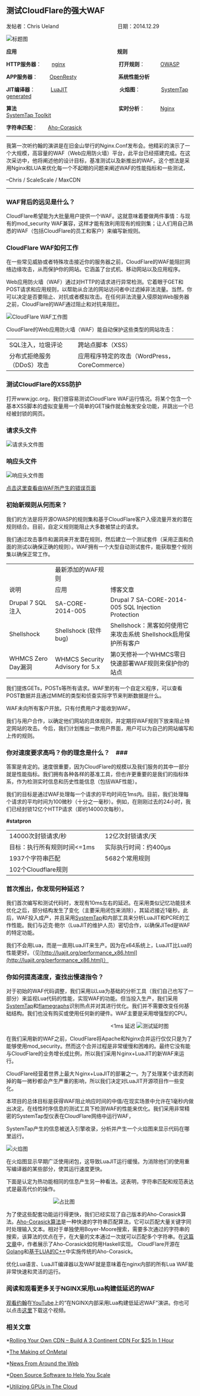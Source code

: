 ## 测试CloudFlare的强大WAF ##

发帖者：Chris Ueland　　　　　　　　　　　 日期：2014.12.29

![标题图](http://2zmzkp23rtmx20a8qi485hmn.wpengine.netdna-cdn.com/wp-content/uploads/2014/12/Scalescale-Cloudflare-WAF_v2_reduced_height.png)

**应用**　　　　　　　　　　　　　　　　　　　 **规则**

**HTTP服务器**：　　[nginx](http://nginx.com/)　　　　　　　　　  　**打开规则**：　　　[OWASP](https://www.owasp.org/index.php/Main_Page)

**APP服务器**：　　 [OpenResty](http://openresty.org/)　　　　　　　　**系统性能分析**

**JIT编译器**：　　　[LuaJIT](http://luajit.org/)　　　　　　　　　　**火焰图**：　　　　[SystemTap generated](https://github.com/brendangregg/FlameGraph)

**算法**　　　　　　　　　　　　　　　　　　
　 **实时分析**：　　　[Nginx SystemTap Toolkit](https://github.com/openresty/nginx-systemtap-toolkit)

  **字符串匹配**：　　[Aho-Corasick](https://github.com/cloudflare/lua-aho-corasick)　　　　　

---

我第一次听约翰的演讲是在旧金山举行的Nginx.Conf发布会。他精彩的演示了一个大规模，高容量的WAF（Web应用防火墙）平台，此平台已经搭建完成。在这次采访中，他将阐述他的设计目标，基准测试以及新推出的WAF。这个想法是采用Nginx和LUA来优化每一个不起眼的问题来阐述WAF的性能指标和一些测试，

–Chris / ScaleScale / MaxCDN

---

### WAF背后的远见是什么？ ###

CloudFlare希望能为大批量用户提供一个WAF。这就意味着要做两件事情：与现有的mod_security WAF兼容，这样才能有效利用现有的规则集；让人们用自己熟悉的WAF（包括CloudFlare的员工和客户）来编写新规则。
 
### CloudFlare WAF如何工作 ###

在一些常见威胁或者特殊攻击接近你的服务器之前，CloudFlare的WAF能阻拦网络边缘攻击，从而保护你的网站。它涵盖了台式机、移动网站以及应用程序。

Web应用防火墙（WAF）通过对HTTP的请求进行异常检测。它着眼于GET和POST请求和应用规则，以帮助从合法的网站访问者中过滤掉非法流量。当然，你可以决定是否要阻止、对抗或者模拟攻击。在任何非法流量入侵原始Web服务器之前，CloudFlare的WAF通过阻止和对抗来阻拦。

![CloudFlare WAF工作图](http://2zmzkp23rtmx20a8qi485hmn.wpengine.netdna-cdn.com/wp-content/uploads/2014/11/how-cloudflare-works4.png)

CloudFlare的Web应用防火墙（WAF）能自动保护这些类型的网站攻击：

<table>
<tbody>
<tr><td>SQL注入，垃圾评论</td><td>跨站点脚本（XSS）</tr>
<tr><td>分布式拒绝服务（DDoS）攻击</td><td>应用程序特定的攻击（WordPress，CoreCommerce）</td></tr>
<tbody>
</table>

### 测试CloudFlare的XSS防护 ###

打开www.jgc.org，我们很容易测试CloudFlare WAF运行情况。将某个包含一个基本XSS脚本的虚拟变量用一个简单的GET操作就会触发安全功能，并跳出一个已经被封锁的网页。

### 请求头文件 ###

![请求头文件图](http://a2.qpic.cn/psb?/V108KV171LGmJd/sGhOzqppAI0sN3fSlbMZyuJ.XwKXbRxRa9S4ClJZ8bo!/b/dBUAAAAAAAAA&ek=1&kp=1&pt=0&bo=rQKUAK0ClAADCC0!&sce=0-12-12&rf=viewer_311)

### 响应头文件 ###

![响应头文件图](http://a4.qpic.cn/psb?/V108KV171LGmJd/7TqD96kqVvcPVvZCHquE2sRUu5UPBS.GtQzG8ShXQnE!/b/dA8AAAAAAAAA&ek=1&kp=1&pt=0&bo=rQKVAK0ClQADCC0!&sce=0-12-12&rf=viewer_311)

[点击这里查看由WAF所产生的错误页面](http://2zmzkp23rtmx20a8qi485hmn.wpengine.netdna-cdn.com/wp-content/uploads/2014/11/blocked2.png)

### 初始新规则从何而来？ ###

我们的方法是将开源OWASP的规则集和基于CloudFlare客户入侵流量开发的潜在规则结合。目前，自定义规则能阻止大多数被禁止的请求。

我们通过攻击事件和漏洞来开发潜在规则，然后建立一个测试套件（采用正面和负面的测试以确保正确的规则）。WAF拥有一个大型自动测试套件，能获取整个规则集以确保正常工作。

<table>
<tbody>
<tr><td></td><td>最新添加的WAF规则</td><td></td></tr>
<tr><td>说明</td><td>应用</td><td>博客文章</td></tr>
<tr><td>Drupal 7 SQL注入</td><td>SA-CORE-2014-005</td><td>Drupal 7 SA-CORE-2014-005 SQL Injection Protection</td></tr>
<tr><td>Shellshock</td><td>Shellshock (软件bug)</td><td>Shellshock：黑客如何使用它来攻击系统
Shellshock启用保护所有客户</td></tr>
<tr><td>WHMCS Zero Day漏洞</td><td>WHMCS Security Advisory for 5.x</td><td>第0天修补一个WHMCS零日
快速部署WAF规则来保护你的站点</td></tr>
<tbody>
</table>

我们提炼GETs，POSTs等所有请求。WAF里的有一个自定义程序，可以查看POST数据并且通过MIME的类型和侦查实际字节来判断数据是什么。

WAF未向所有客户开放。只有付费用户才能收到WAF。

我们与用户合作，以确定他们网站的具体规则，并定期将WAF规则下放来阻止特定网站的攻击。今后，我们计划推出一款用户界面，用户可以为自己的网站编写和上传的规则。

### 你对速度要求高吗？你的理念是什么？　###

答案是肯定的。速度很重要，因为CloudFlare的规模以及我们服务的其中一部分就是性能指标。我们拥有各种各样的基准工具，但也许更重要的是我们的指标体系，作为检测实时信息和历史性能信息（包括WAF性能）。

我们的目标是通过WAF处理每一个请求的平均时间在1ms内。目前，我们处理每个请求的平均时间为100微秒（十分之一毫秒）。例如，在刚刚过去的24小时，我们已经封锁12亿个HTTP请求（即约14000次每秒）。

**#statpron**
<table>
<tbody>
<tr><td>14000次封锁请求/秒　　　　　　　　</td><td>12亿次封锁请求/天　　　　　　　　</td></tr>
<tr><td>目标：执行所有规则时间<=1ms</td><td>实际执行时间：约400μs</td></tr>
<tr><td>1937个字符串匹配</td><td>5682个常用规则</td></tr>
<tr><td>102个Cloudflare规则</td><td></td></tr>
<tbody>
</table>

### 首次推出，你发现何种延迟？ ###

我们首次编写和测试代码时，发现有10ms左右的延迟。在采用类似记忆功能技术优化之后，部分结构发生了变化（主要采用闭包来消除），其延迟接近1毫秒。此后，WAF投入成产，并且采用[SystemTap](https://github.com/openresty/nginx-systemtap-toolkit)和内部工具来分析LuaJIT和PCRE的工作性能。我们与迈克·鲍尔（LuaJIT的维护人员）密切合作，以确保JITed是WAF的特定功能。

我们不会用Lua，而是一直用LuaJIT来生产。因为在x64系统上，LuaJIT比Lua的性能更好。（见[http://luajit.org/performance_x86.html](http://luajit.org/performance_x86.html)）

### 你如何提高速度，查找出慢速指令？ ###

对于初始的WAF代码调整，我们采用以Lua为基础的分析工具（我们自己也写了一部分）来监视Lua代码的性能，实现WAF的功能。但当投入生产，我们采用[SystemTap](http://github.com/openresty/nginx-systemtap-toolkit)和[flamegraphs](https://github.com/brendangregg/FlameGrap)识别热点并对其进行优化。我们并不需要改变任何基础结构。我们也没有购买或使用任何新的硬件。WAF主要是采用增强型的CPU。

　　　　　　　　　　　　　　　　　　　　<1ms 延迟
![测试延时图](http://2zmzkp23rtmx20a8qi485hmn.wpengine.netdna-cdn.com/wp-content/uploads/2014/11/wafgraph3.png)

在我们采用新的WAF之前，CloudFlare将Apache和Nginx合并运行仅仅只是为了能够使用mod_security。然而这个合并过程是非常缓慢和困难的。最终它没有能与CloudFlare的业务增长成比例，所以我们采用Ｎginx+LuaJIT的新WAF来运行。

CloudFlare经营着世界上最大Ｎginx+LuaJIT的部署之一。为了处理某个请求而剃掉的每一微秒都会产生严重的影响，所以我们决定对LuaJIT开源项目作一些变化。

本项目的总体目标是获得WAF阻止响应时间的中值/在现实场景中允许在1毫秒内做出决定。在线性时序信息的测试工具下检测WAF的性能来优化。我们采用非常精密的SystemTap型仪表在CloudFlare网络中运行WAF，

SystemTap产生的信息被送入引擎收录，分析并产生一个火焰图来显示代码在哪里运行。

![火焰图](http://2zmzkp23rtmx20a8qi485hmn.wpengine.netdna-cdn.com/wp-content/uploads/2014/12/Screen_Shot_2013-08-23_at_2.57.02_PM_1.png)

在火焰图显示早期广泛使用闭包，这导致LuaJIT运行缓慢。为消除他们的使用重写编译器的某些部分，使其运行速度更快。

下面是认定为热功能相同的信息产生另一种看法。这表明，字符串匹配和规范表达式是最高代价的操作。

　　　　　　　　　![占比图](http://2zmzkp23rtmx20a8qi485hmn.wpengine.netdna-cdn.com/wp-content/uploads/2014/12/Screen_Shot_2013-08-23_at_2.55.07_PM.png)

为了使这些配套功能运行得更快，我们已经实现了自己版本的Aho-Corasick算法。[Aho-Corasick算法](http://www.youtube.com/watch?v=d24CyiU1JFk)是一种快速的字符串匹配算法，它可以匹配大量关键字同时处理输入文本。相对于单独使用Boyer-Moore搜索，需要多次通过的字符串的搜索，该算法的优点在于，在大量的文本通过一次就可以匹配多个字符串。在[这篇文章](http://architects.dzone.com/articles/algorithm-week-aho-corasick)中，作者展示了Aho-Corasick如何用Haskell实现。 CloudFlare开源在[Golang](https://github.com/cloudflare/ahocorasick)和[基于LUA的C++](https://github.com/cloudflare/lua-aho-corasick)中实施传统的Aho-Corasick。

优化Lua语言、LuaJIT编译器以及WAF就是意味着在nginx内部的所有Lua WAF能非常快速和灵活的运行。

### 阅读和观看更多关于NGINX采用Lua构建低延迟的WAF ###

[观看约翰](http://www.youtube.com/watch?v=nlt4XKhucS4)在[YouTube](http://www.youtube.com/watch?v=nlt4XKhucS4)上的“在NGINX内部采用Lua构建低延迟WAF”演讲。你也可以点击[这里](https://github.com/cloudflare/jgc-talks/blob/master/nginx.conf/2014/cloudflare-lua-waf.pdf)下载这个视频。

### 相关文章 ###

*[Rolling Your Own CDN – Build A 3 Continent CDN For $25 In 1 Hour](http://www.scalescale.com/rolling-your-own-cdn-build-a-3-continent-cdn-for-25-in-1-hour/)

*[The Making of OnMetal](http://www.scalescale.com/the-making-of-onmetal/)

*[News From Around the Web](http://www.scalescale.com/news-around-web/)

*[Open Source Software to Help You Scale](http://www.scalescale.com/open-source-software-help-scale/)

*[Utilizing GPUs in The Cloud](http://www.scalescale.com/utilizing-gpus-cloud/)
